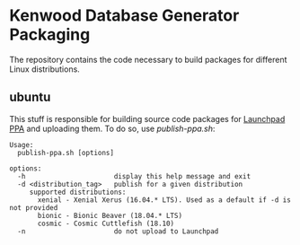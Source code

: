 # Kenwood Database Generator Packaging

The repository contains the code necessary to build packages for different Linux distributions.

## ubuntu

This stuff is responsible for building source code packages for [Launchpad PPA](https://launchpad.net/~vsvyatski/+archive/ubuntu/kmeldb-ui) and uploading them. To do so, use _publish-ppa.sh_:

```console
Usage:
  publish-ppa.sh [options]

options:
  -h                      display this help message and exit
  -d <distribution_tag>   publish for a given distribution
     supported distributions:
       xenial - Xenial Xerus (16.04.* LTS). Used as a default if -d is not provided
       bionic - Bionic Beaver (18.04.* LTS)
       cosmic - Cosmic Cuttlefish (18.10)
  -n                      do not upload to Launchpad
```
